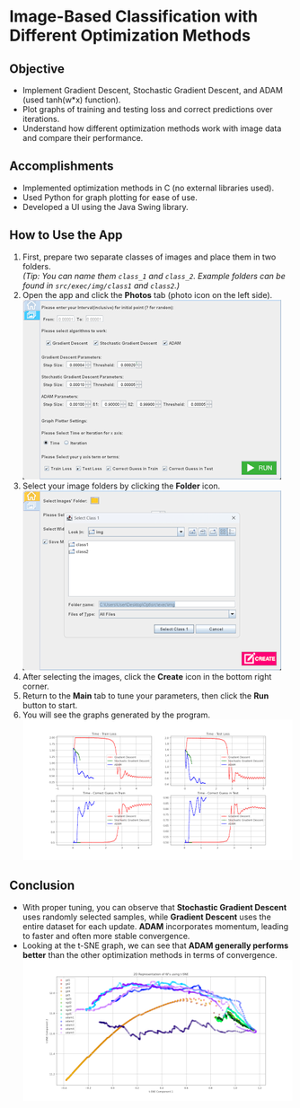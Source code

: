 # Image-Based Classification with Different Optimization Methods

## Objective
- Implement Gradient Descent, Stochastic Gradient Descent, and ADAM (used tanh(w*x) function).
- Plot graphs of training and testing loss and correct predictions over iterations.
- Understand how different optimization methods work with image data and compare their performance.

## Accomplishments
- Implemented optimization methods in C (no external libraries used).
- Used Python for graph plotting for ease of use.
- Developed a UI using the Java Swing library.

## How to Use the App
1. First, prepare two separate classes of images and place them in two folders.  
   *(Tip: You can name them `class_1` and `class_2`. Example folders can be found in `src/exec/img/class1` and `class2`.)*
2. Open the app and click the **Photos** tab (photo icon on the left side).  
   ![Main Tab](/readMe/mainTab.png)
3. Select your image folders by clicking the **Folder** icon.  
   ![Select Folder](/readMe/selectFolder.png)
4. After selecting the images, click the **Create** icon in the bottom right corner.
5. Return to the **Main** tab to tune your parameters, then click the **Run** button to start.
6. You will see the graphs generated by the program.  
   ![Graphs](/readMe/graphs1.png)

## Conclusion
- With proper tuning, you can observe that **Stochastic Gradient Descent** uses randomly selected samples, while **Gradient Descent** uses the entire dataset for each update. **ADAM** incorporates momentum, leading to faster and often more stable convergence.
- Looking at the t-SNE graph, we can see that **ADAM generally performs better** than the other optimization methods in terms of convergence.  
   ![t-SNE](/readMe/tsne.png)


